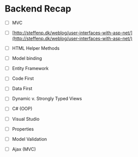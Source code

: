 # Backend Recap

* [ ] MVC
* [ ] [http://steffenp.dk/weblog/user-interfaces-with-asp-net/](http://steffenp.dk/weblog/user-interfaces-with-asp-net/)
* [ ] HTML Helper Methods
* [ ] Model binding
* [ ] Entity Framework
* [ ] Code First
* [ ] Data First
* [ ] Dynamic v. Strongly Typed Views
* [ ] C\# \(OOP\)
* [ ] Visual Studio
* [ ] Properties
* [ ] Model Validation
* [ ] Ajax \(MVC\)



